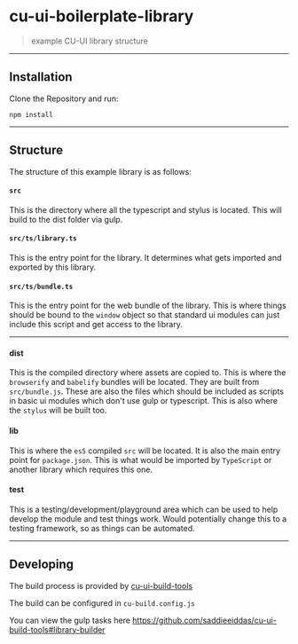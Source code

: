 cu-ui-boilerplate-library
=========================

> example CU-UI library structure

---

Installation
------------

Clone the Repository and run:

```
npm install
```

---


Structure
---------

The structure of this example library is as follows:

#### `src`

This is the directory where all the typescript and stylus is located.
This will build to the dist folder via gulp.

#### `src/ts/library.ts`

This is the entry point for the library. It determines what gets imported and exported by this library.

#### `src/ts/bundle.ts`

This is the entry point for the web bundle of the library. This is where things should be bound to the `window` object
so that standard ui modules can just include this script and get access to the library.

---

#### dist

This is the compiled directory where assets are copied to.
This is where the `browserify` and `babelify` bundles will be located. They are built from `src/bundle.js`.
These are also the files which should be included as scripts in basic ui modules which don't use gulp or typescript.
This is also where the `stylus` will be built too.

#### lib

This is where the `es5` compiled `src` will be located. It is also the main entry point for `package.json`.
This is what would be imported by `TypeScript` or another library which requires this one.

#### test

This is a testing/development/playground area which can be used to help develop the module and test things work.
Would potentially change this to a testing framework, so as things can be automated.


---

Developing
----------

The build process is provided by [cu-ui-build-tools](https://github.com/saddieeiddas/cu-ui-build-tools#library-builder)

The build can be configured in `cu-build.config.js`

You can view the gulp tasks here https://github.com/saddieeiddas/cu-ui-build-tools#library-builder
